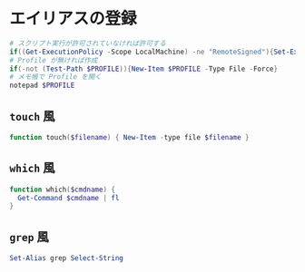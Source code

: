 # エイリアスの登録

```powershell
# スクリプト実行が許可されていなければ許可する
if((Get-ExecutionPolicy -Scope LocalMachine) -ne "RemoteSigned"){Set-ExecutionPolicy RemoteSigned -Scope CurrentUser -Force}
# Profile が無ければ作成
if(-not (Test-Path $PROFILE)){New-Item $PROFILE -Type File -Force}
# メモ帳で Profile を開く
notepad $PROFILE
```

## `touch` 風

```powershell
function touch($filename) { New-Item -type file $filename }
```

## `which` 風

```powershell
function which($cmdname) {
  Get-Command $cmdname | fl
}
```

## `grep` 風

```powershell
Set-Alias grep Select-String
```
